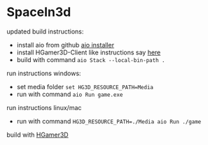 # SpaceIn3d

updated build instructions:

- install aio from github [aio installer](http://github.com/urs-of-the-backwoods/aio-installer)
- install HGamer3D-Client like instructions say [here](http://github.com/urs-of-the-backwoods/HGamer3D-Client)
- build with command `aio Stack --local-bin-path .`

run instructions windows:

- set media folder `set HG3D_RESOURCE_PATH=Media`
- run with command `aio Run game.exe`

run instructions linux/mac
- run with command `HG3D_RESOURCE_PATH=./Media aio Run ./game`

build with [HGamer3D](http://www.hgamer3d.org)
